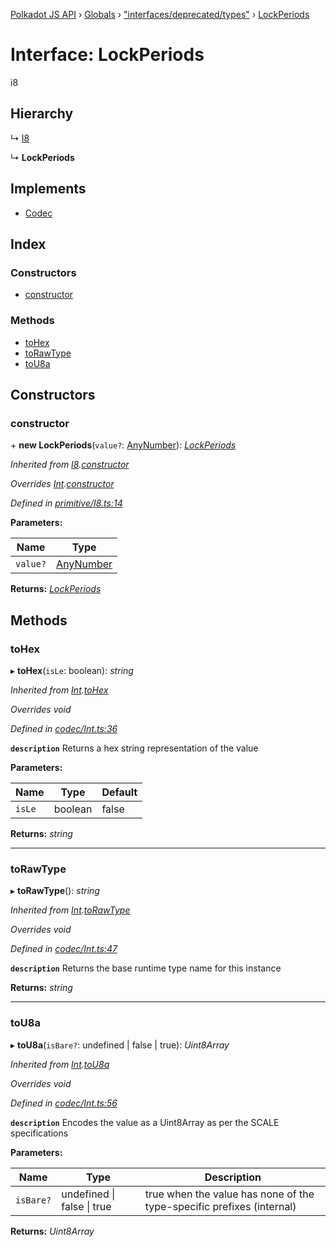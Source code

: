 [Polkadot JS API](../README.md) › [Globals](../globals.md) › ["interfaces/deprecated/types"](../modules/_interfaces_deprecated_types_.md) › [LockPeriods](_interfaces_deprecated_types_.lockperiods.md)

# Interface: LockPeriods

i8

## Hierarchy

  ↳ [I8](../classes/_primitive_i8_.i8.md)

  ↳ **LockPeriods**

## Implements

* [Codec](_types_.codec.md)

## Index

### Constructors

* [constructor](_interfaces_deprecated_types_.lockperiods.md#constructor)

### Methods

* [toHex](_interfaces_deprecated_types_.lockperiods.md#tohex)
* [toRawType](_interfaces_deprecated_types_.lockperiods.md#torawtype)
* [toU8a](_interfaces_deprecated_types_.lockperiods.md#tou8a)

## Constructors

###  constructor

\+ **new LockPeriods**(`value?`: [AnyNumber](../modules/_types_.md#anynumber)): *[LockPeriods](_interfaces_deprecated_types_.lockperiods.md)*

*Inherited from [I8](../classes/_primitive_i8_.i8.md).[constructor](../classes/_primitive_i8_.i8.md#constructor)*

*Overrides [Int](../classes/_codec_int_.int.md).[constructor](../classes/_codec_int_.int.md#constructor)*

*Defined in [primitive/I8.ts:14](https://github.com/polkadot-js/api/blob/2c44b5ca8a/packages/types/src/primitive/I8.ts#L14)*

**Parameters:**

Name | Type |
------ | ------ |
`value?` | [AnyNumber](../modules/_types_.md#anynumber) |

**Returns:** *[LockPeriods](_interfaces_deprecated_types_.lockperiods.md)*

## Methods

###  toHex

▸ **toHex**(`isLe`: boolean): *string*

*Inherited from [Int](../classes/_codec_int_.int.md).[toHex](../classes/_codec_int_.int.md#tohex)*

*Overrides void*

*Defined in [codec/Int.ts:36](https://github.com/polkadot-js/api/blob/2c44b5ca8a/packages/types/src/codec/Int.ts#L36)*

**`description`** Returns a hex string representation of the value

**Parameters:**

Name | Type | Default |
------ | ------ | ------ |
`isLe` | boolean | false |

**Returns:** *string*

___

###  toRawType

▸ **toRawType**(): *string*

*Inherited from [Int](../classes/_codec_int_.int.md).[toRawType](../classes/_codec_int_.int.md#torawtype)*

*Overrides void*

*Defined in [codec/Int.ts:47](https://github.com/polkadot-js/api/blob/2c44b5ca8a/packages/types/src/codec/Int.ts#L47)*

**`description`** Returns the base runtime type name for this instance

**Returns:** *string*

___

###  toU8a

▸ **toU8a**(`isBare?`: undefined | false | true): *Uint8Array*

*Inherited from [Int](../classes/_codec_int_.int.md).[toU8a](../classes/_codec_int_.int.md#tou8a)*

*Overrides void*

*Defined in [codec/Int.ts:56](https://github.com/polkadot-js/api/blob/2c44b5ca8a/packages/types/src/codec/Int.ts#L56)*

**`description`** Encodes the value as a Uint8Array as per the SCALE specifications

**Parameters:**

Name | Type | Description |
------ | ------ | ------ |
`isBare?` | undefined &#124; false &#124; true | true when the value has none of the type-specific prefixes (internal)  |

**Returns:** *Uint8Array*

